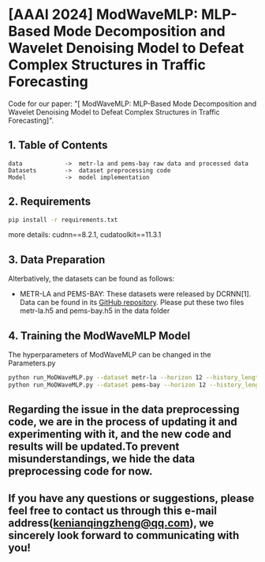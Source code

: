 # [AAAI 2024] ModWaveMLP: MLP-Based Mode Decomposition and Wavelet Denoising Model to Defeat Complex Structures in Traffic Forecasting

Code for our paper: "[ ModWaveMLP: MLP-Based Mode Decomposition and Wavelet Denoising Model to Defeat Complex Structures in Traffic Forecasting]".


## 1. Table of Contents

```text
data            ->  metr-la and pems-bay raw data and processed data
Datasets        ->  dataset preprocessing code
Model           ->  model implementation 
```

## 2. Requirements

```bash
pip install -r requirements.txt
```
more details:
cudnn==8.2.1, 
cudatoolkit==11.3.1

## 3. Data Preparation

Alterbatively, the datasets can be found as follows:

- METR-LA and PEMS-BAY: These datasets were released by DCRNN[1]. Data can be found in its [GitHub repository](https://github.com/liyaguang/DCRNN).
Please put these two files metr-la.h5 and pems-bay.h5 in the data folder

## 4. Training the ModWaveMLP Model

The hyperparameters of ModWaveMLP can be changed in the Parameters.py

```bash
python run_MoDWaveMLP.py --dataset metr-la --horizon 12 --history_length 12
python run_MoDWaveMLP.py --dataset pems-bay --horizon 12 --history_length 12
```
## Regarding the issue in the data preprocessing code, we are in the process of updating it and experimenting with it, and the new code and results will be updated.To prevent misunderstandings, we hide the data preprocessing code for now.
## If you have any questions or suggestions, please feel free to contact us through this e-mail address(kenianqingzheng@qq.com), we sincerely look forward to communicating with you!
